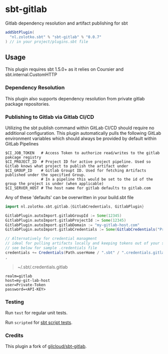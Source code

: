 # sbt-gitlab

Gitlab dependency resolution and artifact publishing for sbt

```scala
addSbtPlugin(
  "nl.zolotko.sbt" % "sbt-gitlab" % "0.0.7"
) // in your project/plugins.sbt file
```

## Usage

This plugin requires sbt 1.5.0+ as it relies on Coursier and sbt.internal.CustomHTTP

### Dependency Resolution

This plugin also supports dependency resolution from private gitlab package repositories.

### Publishing to Gitlab via Gitlab CI/CD

Utilizing the sbt publish command within GitLab CI/CD should require no additional configuration. This plugin
automatically pulls the following GitLab environment variables which should always be provided by default within GitLab
Pipelines

```shell
$CI_JOB_TOKEN   # Access Token to authorize read/writes to the gitlab pakcage registry
$CI_PROJECT_ID  # Project ID for active project pipeline. Used so Gitlab knows what project to publish the artifact under
$CI_GROUP_ID    # Gitlab Groupt ID. Used for fetching Artifacts published under the specified Group. 
                # In a pipeline this would be set to the id of the group the project is under (when applicable)
$CI_SERVER_HOST # The host name for gitlab defaults to gitlab.com
```

Any of these 'defaults' can be overwritten in your build.sbt file

```scala
import nl.zolotko.sbt.gitlab.{GitlabCredentials, GitlabPlugin}

GitlabPlugin.autoImport.gitlabGroupId := Some(12345)
GitlabPlugin.autoImport.gitlabProjectId := Some(12345)
GitlabPlugin.autoImport.gitlabDomain := "my-gitlab-host.com"
GitlabPlugin.autoImport.gitlabCredentials := Some(GitlabCredentials("Private-Token", "<API-KEY>"))

// Alternatively for credential managment 
// ideal for pulling artifacts locally and keeping tokens out of your source control
// see below for sample .credentials file
credentials += Credentials(Path.userHome / ".sbt" / ".credentials.gitlab")
,

```

> ~/.sbt/.credentials.gitlab

```.credentials
realm=gitlab
host=my-git-lab-host
user=Private-Token
password=<API-KEY>
```

### Testing

Run `test` for regular unit tests.

Run `scripted` for [sbt script tests](http://www.scala-sbt.org/1.x/docs/Testing-sbt-plugins.html).

### Credits

This plugin a fork of [gilcloud/sbt-gitlab](https://github.com/gilcloud/sbt-gitlab).
